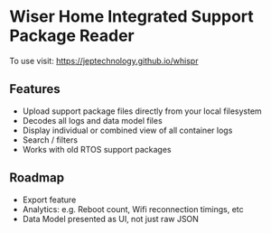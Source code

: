 # Wiser Home Integrated Support Package Reader

To use visit: https://jeptechnology.github.io/whispr

## Features

-   Upload support package files directly from your local filesystem
-   Decodes all logs and data model files
-   Display individual or combined view of all container logs
-   Search / filters
-   Works with old RTOS support packages
   
## Roadmap

-   Export feature
-   Analytics: e.g. Reboot count, Wifi reconnection timings, etc
-   Data Model presented as UI, not just raw JSON
